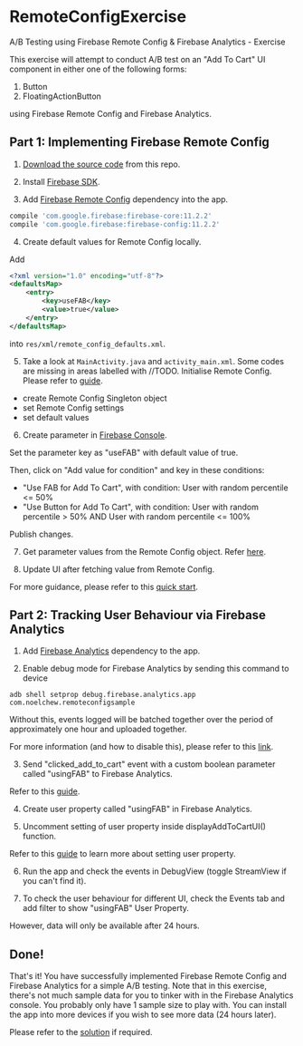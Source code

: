 # RemoteConfigExercise
A/B Testing using Firebase Remote Config &amp; Firebase Analytics - Exercise

This exercise will attempt to conduct A/B test on an "Add To Cart" UI component in either one of the following forms:
1. Button
2. FloatingActionButton

using Firebase Remote Config and Firebase Analytics.

## Part 1: Implementing Firebase Remote Config
1. [Download the source code](https://github.com/NoelChew/RemoteConfigExercise/archive/master.zip) from this repo.

2. Install [Firebase SDK](https://firebase.google.com/docs/android/setup).

3. Add [Firebase Remote Config](https://firebase.google.com/docs/remote-config/use-config-android) dependency into the app.

```groovy
compile 'com.google.firebase:firebase-core:11.2.2'
compile 'com.google.firebase:firebase-config:11.2.2'
```

4. Create default values for Remote Config locally.

Add
```xml
<?xml version="1.0" encoding="utf-8"?>
<defaultsMap>
    <entry>
        <key>useFAB</key>
        <value>true</value>
    </entry>
</defaultsMap>
```
into ```res/xml/remote_config_defaults.xml```.

5. Take a look at ```MainActivity.java``` and ```activity_main.xml```. Some codes are missing in areas labelled with //TODO.
Initialise Remote Config. Please refer to [guide](https://firebase.google.com/docs/remote-config/android).
- create Remote Config Singleton object
- set Remote Config settings
- set default values

6. Create parameter in [Firebase Console](https://console.firebase.google.com/u/0/).

Set the parameter key as "useFAB" with default value of true.

Then, click on "Add value for condition" and key in these conditions:

- "Use FAB for Add To Cart", with condition: User with random percentile <= 50%
- "Use Button for Add To Cart", with condition: User with random percentile > 50% AND User with random percentile <= 100%

Publish changes.

7. Get parameter values from the Remote Config object. 
Refer [here](https://firebase.google.com/docs/reference/android/com/google/firebase/remoteconfig/FirebaseRemoteConfig#getBoolean(java.lang.String)).

8. Update UI after fetching value from Remote Config.

For more guidance, please refer to this [quick start](https://firebase.google.com/docs/remote-config/android).


## Part 2: Tracking User Behaviour via Firebase Analytics

1. Add [Firebase Analytics](https://firebase.google.com/docs/analytics/android/start/) dependency to the app.

2. Enable debug mode for Firebase Analytics by sending this command to device
```
adb shell setprop debug.firebase.analytics.app com.noelchew.remoteconfigsample
```

Without this, events logged will be batched together over the period of approximately one hour and uploaded together.

For more information (and how to disable this), please refer to this [link](https://firebase.google.com/docs/analytics/debugview).

3. Send "clicked_add_to_cart" event with a custom boolean parameter called "usingFAB" to Firebase Analytics.

Refer to this [guide](https://firebase.google.com/docs/analytics/android/events).

4. Create user property called "usingFAB" in Firebase Analytics.

5. Uncomment setting of user property inside displayAddToCartUI() function.

Refer to this [guide]() to learn more about setting user property.

6. Run the app and check the events in DebugView (toggle StreamView if you can't find it).

7. To check the user behaviour for different UI, check the Events tab and add filter to show "usingFAB" User Property.

However, data will only be available after 24 hours.


## Done!
That's it! You have successfully implemented Firebase Remote Config and Firebase Analytics for a simple A/B testing. Note that in this exercise, there's not much sample data for you to tinker with in the Firebase Analytics console. You probably only have 1 sample size to play with. You can install the app into more devices if you wish to see more data (24 hours later).

Please refer to the [solution](./MainActivitySolution.java) if required.

